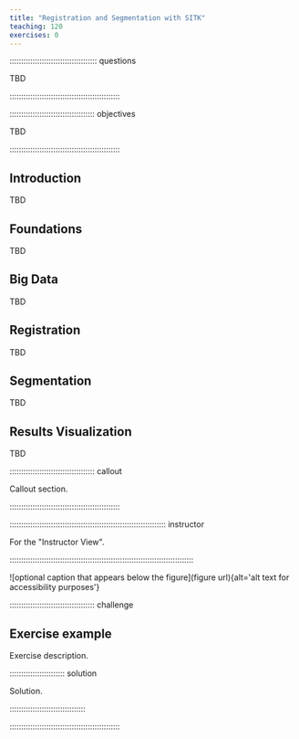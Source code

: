 ```yaml
---
title: "Registration and Segmentation with SITK"
teaching: 120
exercises: 0
---
```


:::::::::::::::::::::::::::::::::::::: questions 

TBD

::::::::::::::::::::::::::::::::::::::::::::::::

::::::::::::::::::::::::::::::::::::: objectives

TBD

::::::::::::::::::::::::::::::::::::::::::::::::

## Introduction

TBD

## Foundations

TBD

## Big Data

TBD

## Registration

TBD

## Segmentation

TBD

## Results Visualization

TBD

::::::::::::::::::::::::::::::::::::: callout

Callout section.

::::::::::::::::::::::::::::::::::::::::::::::::

:::::::::::::::::::::::::::::::::::::::::::::::::::::::::::::::::::: instructor

For the "Instructor View".

::::::::::::::::::::::::::::::::::::::::::::::::::::::::::::::::::::::::::::::::

![optional caption that appears below the figure](figure url){alt='alt text for accessibility purposes'}

::::::::::::::::::::::::::::::::::::: challenge 

## Exercise example

Exercise description.

:::::::::::::::::::::::: solution 
 
Solution.

:::::::::::::::::::::::::::::::::

::::::::::::::::::::::::::::::::::::::::::::::::
